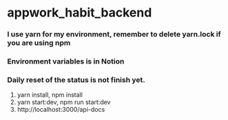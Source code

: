 # appwork_habit_backend

### I use yarn for my environment, remember to delete yarn.lock if you are using npm
### Environment variables is in Notion
### Daily reset of the status is not finish yet.

1. yarn install, npm install
2. yarn start:dev, npm run start:dev
3. http://localhost:3000/api-docs
